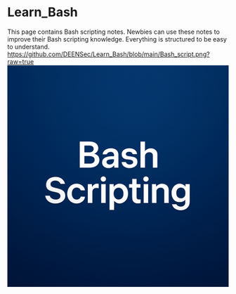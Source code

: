 # Learn_Bash
This page contains Bash scripting notes. Newbies can use these notes to improve their Bash scripting knowledge. Everything is structured to be easy to understand.
https://github.com/DEENSec/Learn_Bash/blob/main/Bash_script.png?raw=true
![image alt](https://github.com/DEENSec/Learn_Bash/blob/main/Bash_script.png?raw=true)

